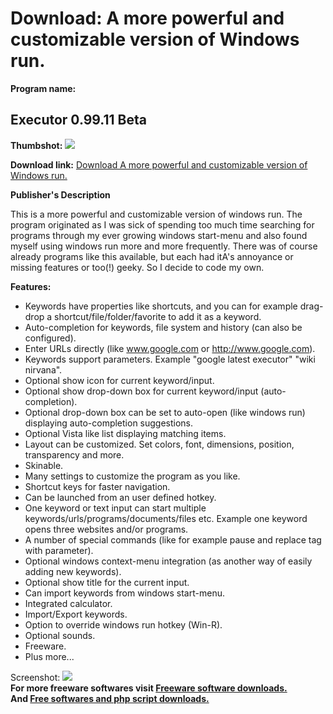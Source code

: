 # Download: A more powerful and customizable version of Windows run.

**Program name:**

## Executor 0.99.11 Beta

  
**Thumbshot:** ![](http://www.freewarefiles.com/screenshot/executor09_md.jpg)   
  
**Download link:** [Download A more powerful and customizable version of Windows run.](http://freesoftwares.boysofts.com/Executor_program_32618.html)  
  


**Publisher's Description**  
  


This is a more powerful and customizable version of windows run. The program originated as I was sick of spending too much time searching for programs through my ever growing windows start-menu and also found myself using windows run more and more frequently. There was of course already programs like this available, but each had itA's annoyance or missing features or too(!) geeky. So I decide to code my own. 

**Features:**

  * Keywords have properties like shortcuts, and you can for example drag-drop a shortcut/file/folder/favorite to add it as a keyword. 
  * Auto-completion for keywords, file system and history (can also be configured). 
  * Enter URLs directly (like www.google.com or http://www.google.com). 
  * Keywords support parameters. Example "google latest executor" "wiki nirvana". 
  * Optional show icon for current keyword/input. 
  * Optional show drop-down box for current keyword/input (auto-completion). 
  * Optional drop-down box can be set to auto-open (like windows run) displaying auto-completion suggestions. 
  * Optional Vista like list displaying matching items. 
  * Layout can be customized. Set colors, font, dimensions, position, transparency and more. 
  * Skinable. 
  * Many settings to customize the program as you like. 
  * Shortcut keys for faster navigation. 
  * Can be launched from an user defined hotkey. 
  * One keyword or text input can start multiple keywords/urls/programs/documents/files etc. Example one keyword opens three websites and/or programs. 
  * A number of special commands (like for example pause and replace tag with parameter). 
  * Optional windows context-menu integration (as another way of easily adding new keywords). 
  * Optional show title for the current input. 
  * Can import keywords from windows start-menu. 
  * Integrated calculator. 
  * Import/Export keywords. 
  * Option to override windows run hotkey (Win-R). 
  * Optional sounds. 
  * Freeware. 
  * Plus more... 

  
  
Screenshot: ![](http://www.freewarefiles.com/screenshot/executor09.jpg)   
**For more freeware softwares visit [Freeware software downloads.](http://freesoftwares.boysofts.com/)**   
**And [Free softwares and php script downloads.](http://www.boysofts.com/)**
